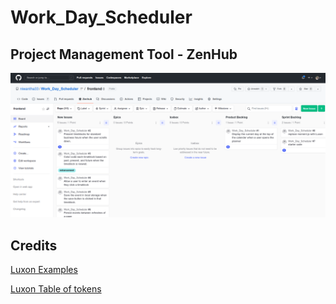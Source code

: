 # Work_Day_Scheduler

## Project Management Tool - ZenHub 

![project](./starter/images/zenhub.png)


## Credits

[Luxon Examples](https://moment.github.io/luxon/demo/global.html)

[Luxon Table of tokens](https://moment.github.io/luxon/#/formatting)